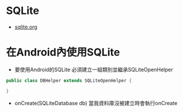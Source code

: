 # SQLite
* [sqlite.org](https://sqlite.org/datatype3.html)
# 在Android內使用SQLite
* 要使用Android的SQLite 必須建立一組類別並繼承SQLiteOpenHelper
```java
public class DBHelper extends SQLiteOpenHelper {

}
```
* onCreate(SQLiteDatabase db) 當我資料庫沒被建立時會執行onCreate




